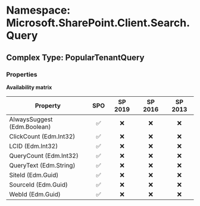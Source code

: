 # Namespace: Microsoft.SharePoint.Client.Search.Query

## Complex Type: PopularTenantQuery

### Properties

**Availability matrix**

Property | SPO | SP 2019 | SP 2016 | SP 2013
----------|:---:|:-------:|:-------:|:-------:
AlwaysSuggest (Edm.Boolean) | ✅ | ❌ | ❌ | ❌
ClickCount (Edm.Int32) | ✅ | ❌ | ❌ | ❌
LCID (Edm.Int32) | ✅ | ❌ | ❌ | ❌
QueryCount (Edm.Int32) | ✅ | ❌ | ❌ | ❌
QueryText (Edm.String) | ✅ | ❌ | ❌ | ❌
SiteId (Edm.Guid) | ✅ | ❌ | ❌ | ❌
SourceId (Edm.Guid) | ✅ | ❌ | ❌ | ❌
WebId (Edm.Guid) | ✅ | ❌ | ❌ | ❌